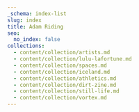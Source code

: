```yaml
---
_schema: index-list
slug: index
title: Adam Riding
seo:
  no_index: false
collections:
  - content/collection/artists.md
  - content/collection/lulu-lafortune.md
  - content/collection/spaces.md
  - content/collection/iceland.md
  - content/collection/athletics.md
  - content/collection/dirt-zine.md
  - content/collection/still-life.md
  - content/collection/vortex.md
---
```

